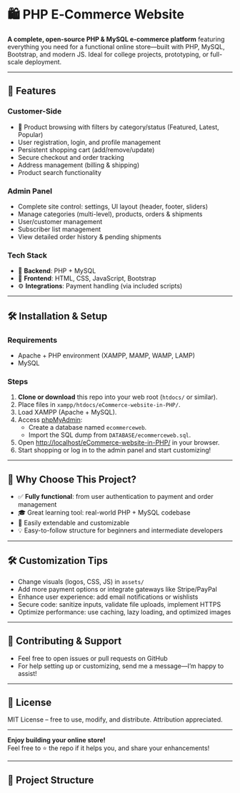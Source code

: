 # 🛍️ PHP E‑Commerce Website

**A complete, open-source PHP & MySQL e-commerce platform** featuring everything you need for a functional online store—built with PHP, MySQL, Bootstrap, and modern JS. Ideal for college projects, prototyping, or full-scale deployment.

---

## 🚀 Features

### Customer-Side
- 🛒 Product browsing with filters by category/status (Featured, Latest, Popular)
- User registration, login, and profile management
- Persistent shopping cart (add/remove/update)
- Secure checkout and order tracking
- Address management (billing & shipping)
- Product search functionality

### Admin Panel
- Complete site control: settings, UI layout (header, footer, sliders)
- Manage categories (multi-level), products, orders & shipments
- User/customer management
- Subscriber list management
- View detailed order history & pending shipments

### Tech Stack
- 🔧 **Backend**: PHP + MySQL
- 🎨 **Frontend**: HTML, CSS, JavaScript, Bootstrap
- ⚙️ **Integrations**: Payment handling (via included scripts)

---

## 🛠️ Installation & Setup

### Requirements
- Apache + PHP environment (XAMPP, MAMP, WAMP, LAMP)
- MySQL

### Steps
1. **Clone or download** this repo into your web root (`htdocs/` or similar).
2. Place files in `xampp/htdocs/eCommerce-website-in-PHP/`.
3. Load XAMPP (Apache + MySQL).
4. Access [phpMyAdmin](http://localhost/phpmyadmin):
   - Create a database named `ecommerceweb`.
   - Import the SQL dump from `DATABASE/ecommerceweb.sql`.
5. Open [http://localhost/eCommerce-website-in-PHP/](http://localhost/eCommerce-website-in-PHP/) in your browser.
6. Start shopping or log in to the admin panel and start customizing!


---

## 🎯 Why Choose This Project?

- ✅ **Fully functional**: from user authentication to payment and order management
- 🎓 Great learning tool: real-world PHP + MySQL codebase
- 🧩 Easily extendable and customizable
- 💡 Easy-to-follow structure for beginners and intermediate developers

---

## 🛠️ Customization Tips

- Change visuals (logos, CSS, JS) in `assets/`
- Add more payment options or integrate gateways like Stripe/PayPal
- Enhance user experience: add email notifications or wishlists
- Secure code: sanitize inputs, validate file uploads, implement HTTPS
- Optimize performance: use caching, lazy loading, and optimized images

---

## 🤝 Contributing & Support

- Feel free to open issues or pull requests on GitHub  
- For help setting up or customizing, send me a message—I’m happy to assist!

---

## 📄 License

MIT License – free to use, modify, and distribute. Attribution appreciated.

---

**Enjoy building your online store!**  
Feel free to ⭐️ the repo if it helps you, and share your enhancements!


---

## 🧩 Project Structure

